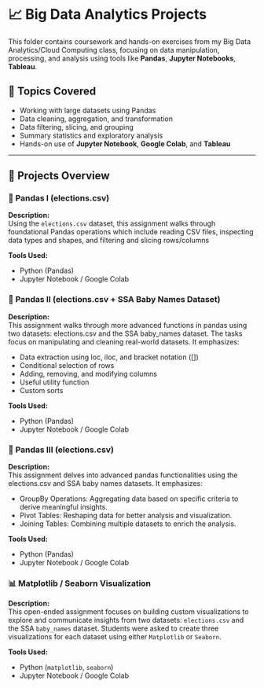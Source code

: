 # 📈 Big Data Analytics Projects

This folder contains coursework and hands-on exercises from my Big Data Analytics/Cloud Computing class, focusing on data manipulation, processing, and analysis using tools like **Pandas**, **Jupyter Notebooks**, **Tableau**.

## 🧠 Topics Covered

- Working with large datasets using Pandas
- Data cleaning, aggregation, and transformation
- Data filtering, slicing, and grouping
- Summary statistics and exploratory analysis
- Hands-on use of **Jupyter Notebook**, **Google Colab**, and **Tableau**

---

## 📘 Projects Overview

### 📄 Pandas I (elections.csv)

**Description:**  
Using the `elections.csv` dataset, this assignment walks through foundational Pandas operations which include reading CSV files, inspecting data types and shapes, and filtering and slicing rows/columns

**Tools Used:**  
- Python (Pandas)  
- Jupyter Notebook / Google Colab  

### 📄 Pandas II (elections.csv + SSA Baby Names Dataset)
**Description:**  
This assignment walks through more advanced functions in pandas using two datasets: elections.csv and the SSA baby_names dataset. The tasks focus on manipulating and cleaning real-world datasets. It emphasizes: 
- Data extraction using loc, iloc, and bracket notation ([])
- Conditional selection of rows
- Adding, removing, and modifying columns
- Useful utility function
- Custom sorts

**Tools Used:**  
- Python (Pandas)  
- Jupyter Notebook / Google Colab  

### 📄 Pandas III (elections.csv)
**Description:**  
This assignment delves into advanced pandas functionalities using the elections.csv and SSA baby names datasets. It emphasizes:
- GroupBy Operations: Aggregating data based on specific criteria to derive meaningful insights.
- Pivot Tables: Reshaping data for better analysis and visualization.
- Joining Tables: Combining multiple datasets to enrich the analysis.

**Tools Used:**  
- Python (Pandas)  
- Jupyter Notebook / Google Colab


### 📊 Matplotlib / Seaborn Visualization
**Description:**  
This open-ended assignment focuses on building custom visualizations to explore and communicate insights from two datasets: `elections.csv` and the SSA `baby_names` dataset. Students were asked to create three visualizations for each dataset using either `Matplotlib` or `Seaborn`.

**Tools Used:**
- Python (`matplotlib`, `seaborn`)
- Jupyter Notebook / Google Colab



